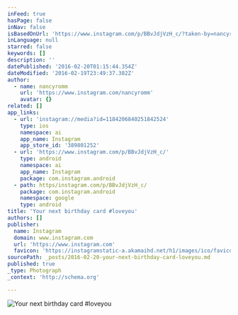 ```yaml
---
inFeed: true
hasPage: false
inNav: false
isBasedOnUrl: 'https://www.instagram.com/p/BBvJdjVzH_c/?taken-by=nancyromm'
inLanguage: null
starred: false
keywords: []
description: ''
datePublished: '2016-02-20T01:15:44.354Z'
dateModified: '2016-02-19T23:49:37.382Z'
author:
  - name: nancyromm
    url: 'https://www.instagram.com/nancyromm'
    avatar: {}
related: []
app_links:
  - url: 'instagram://media?id=1184206840251842524'
    type: ios
    namespace: ai
    app_name: Instagram
    app_store_id: '389801252'
  - url: 'https://www.instagram.com/p/BBvJdjVzH_c/'
    type: android
    namespace: ai
    app_name: Instagram
    package: com.instagram.android
  - path: https/instagram.com/p/BBvJdjVzH_c/
    package: com.instagram.android
    namespace: google
    type: android
title: 'Your next birthday card #loveyou'
authors: []
publisher:
  name: Instagram
  domain: www.instagram.com
  url: 'https://www.instagram.com'
  favicon: 'https://instagramstatic-a.akamaihd.net/h1/images/ico/favicon.ico/7cdab0872b15.ico'
sourcePath: _posts/2016-02-20-your-next-birthday-card-loveyou.md
published: true
_type: Photograph
_context: 'http://schema.org'

---
```

![Your next birthday card &num;loveyou](https://scontent.cdninstagram.com/t51.2885-15/sh0.08/e35/p640x640/11246217_556094857891377_1582845232_n.jpg?ig_cache_key=MTE4NDIwNjg0MDI1MTg0MjUyNA%3D%3D.2)